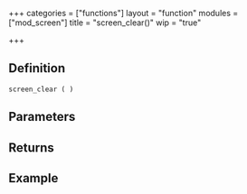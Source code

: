 +++
categories = ["functions"]
layout = "function"
modules = ["mod_screen"]
title = "screen_clear()"
wip = "true"

+++

## Definition

    screen_clear ( )

## Parameters

## Returns

## Example

```
```
